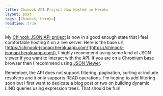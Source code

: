 ```yaml
---
title: Chinook API Project Now Hosted on Heroku
layout: post
tags: [Chinook, Heroku]
readtime: true
---
```


My [Chinook JSON:API project](https://github.com/circleupx/Chinook) is now in a good enough state that I feel comfortable hosting it on a live server. Here is the base url, [https://chinook-jsonapi.herokuapp.com/](https://chinook-jsonapi.herokuapp.com/), I highly recommend using some kind of JSON viewer if you want to interact with the API. If you are on a Chromium base browser then I recommend using [JSON Viewer](https://chrome.google.com/webstore/detail/json-viewer/gbmdgpbipfallnflgajpaliibnhdgobh). 

Remember, the API does not support filtering, pagination, sorting or include resolvers and it only supports READ operations. I'm hoping to add filtering soon but I first want to dedicate a blog post or two on building dynamic LINQ queries using expression trees. That should be fun!